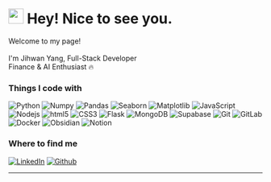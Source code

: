 <h1><img src="https://emojis.slackmojis.com/emojis/images/1531849430/4246/blob-sunglasses.gif?1531849430" width="30"/> Hey! Nice to see you.</h1>

<p>Welcome to my page! <br/>
<br/> 
I'm Jihwan Yang, Full-Stack Developer <br/>
Finance & AI Enthusiast 🔥  </p>

<h3>Things I code with</h3>

<p>
  <img alt="Python" src="https://img.shields.io/badge/-Python-3776AB?style=flat-square&logo=Python&logoColor=white" />
  <img alt="Numpy" src="https://img.shields.io/badge/-Numpy-150458?style=flat-square&logo=Numpy&logoColor=white" />
  <img alt="Pandas" src="https://img.shields.io/badge/-Pandas-013243?style=flat-square&logo=Pandas&logoColor=white" />
  <img alt="Seaborn" src="https://img.shields.io/badge/-Seaborn-4C8CB5?style=flat-square&logoColor=white" />
  <img alt="Matplotlib" src="https://img.shields.io/badge/-Matplotlib-11557C?style=flat-square&logoColor=white" />
  <img alt="JavaScript" src="https://img.shields.io/badge/-JavaScript-F7DF1E?style=flat-square&logo=javascript&logoColor=black" />
  <img alt="Nodejs" src="https://img.shields.io/badge/-Nodejs-43853d?style=flat-square&logo=Node.js&logoColor=white" />
  <img alt="html5" src="https://img.shields.io/badge/-HTML5-E34F26?style=flat-square&logo=html5&logoColor=white" />
  <img alt="CSS3" src="https://img.shields.io/badge/-CSS3-1572B6?style=flat-square&logo=css3&logoColor=white" />
  <img alt="Flask" src="https://img.shields.io/badge/-Flask-000000?style=flat-square&logo=flask&logoColor=white" />
  <img alt="MongoDB" src="https://img.shields.io/badge/-MongoDB-13aa52?style=flat-square&logo=mongodb&logoColor=white" />
  <img alt="Supabase" src="https://img.shields.io/badge/-Supabase-3ECF8E?style=flat-square&logo=supabase&logoColor=white" />
  <img alt="Git" src="https://img.shields.io/badge/-Git-F05032?style=flat-square&logo=Git&logoColor=white" />
  <img alt="GitLab" src="https://img.shields.io/badge/-GitLab-FC6D26?style=flat-square&logo=GitLab&logoColor=white" />
  <img alt="Docker" src="https://img.shields.io/badge/-Docker-2496ED?style=flat-square&logo=Docker&logoColor=white" />
  <img alt="Obsidian" src="https://img.shields.io/badge/-Obsidian-7C3AED?style==flat-square&logo=Obsidian&logoColor=white" />
  <img alt="Notion" src="https://img.shields.io/badge/-Notion-809999?style==flat-square&logo=Notion&logoColor=white" />
</p>

<h3>Where to find me</h3>
<p><a href="https://www.linkedin.com/in/jihwan-yang-5a06032bb" target="_blank"><img alt="LinkedIn" src="https://img.shields.io/badge/linkedin-%230077B5.svg?&style=for-the-badge&logo=linkedin&logoColor=white" /></a> <a href="https://github.com/Jihwan1212" target="_blank"><img alt="Github" src="https://img.shields.io/badge/GitHub-%2312100E.svg?&style=for-the-badge&logo=Github&logoColor=white" /></a> 
</p>

------------
